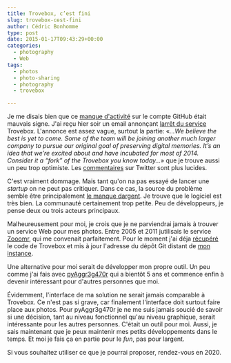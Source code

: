 ```yaml
---
title: Trovebox, c’est fini
slug: trovebox-cest-fini
author: Cédric Bonhomme
type: post
date: 2015-01-17T09:43:29+00:00
categories:
  - photography
  - Web
tags:
  - photos
  - photo-sharing
  - photography
  - trovebox

---
```

Je me disais bien que ce [manque d'activité][1] sur le compte GitHub était mauvais signe. J'ai reçu hier soir un email annonçant [larrêt du service][2] Trovebox. L'annonce est assez vague, surtout la partie: «_…We believe the best is yet to come. Some of the team will be joining another much larger company to pursue our original goal of preserving digital memories. It’s an idea that we’re excited about and have incubated for most of 2014. Consider it a “fork” of the Trovebox you know today…_» que je trouve aussi un peu trop optimiste. Les [commentaires][3] sur Twitter sont plus lucides.

C'est vraiment dommage. Mais tant qu'on na pas essayé de lancer une _startup_ on ne peut pas critiquer. Dans ce cas, la source du problème semble être principalement [le manque dargent][4]. Je trouve que le logiciel est très bien. La communauté certainement trop petite. Peu de développeurs, je pense deux ou trois acteurs principaux.

Malheureusement pour moi, je crois que je ne parviendrai jamais à trouver un service Web pour mes photos. Entre 2005 et 2011 jutilisais le service [Zooomr][5], qui me convenait parfaitement. Pour le moment j'ai déja [récupéré][6] le code de Trovebox et mis à jour l'adresse du dépôt Git distant de [mon instance][7].

Une alternative pour moi serait de développer mon propre outil. Un peu comme j'ai fais avec [pyAggr3g470r][8] qui a bientôt 5 ans et commence enfin à devenir intéressant pour d'autres personnes que moi.

Évidemment, l'interface de ma solution ne serait jamais comparable à Trovebox. Ce n'est pas si grave, car finalement l'interface doit surtout faire place aux photos. Pour pyAggr3g470r je ne me suis jamais soucié de savoir si une décision, tant au niveau fonctionnel qu'au niveau graphique, serait intéressante pour les autres personnes. C'était un outil pour moi. Aussi, je sais maintenant que je peux maintenir mes petits développements dans le temps. Et moi je fais ça en partie pour le _fun_, pas pour largent.

Si vous souhaitez utiliser ce que je pourrai proposer, rendez-vous en 2020.

 [1]: https://github.com/photo/frontend/commits/master
 [2]: https://trovebox.com/shutdown
 [3]: https://twitter.com/trovebox/status/556158576159236096
 [4]: http://jaisenmathai.com/openphoto-trovebox/the-struggle
 [5]: http://www.zooomr.com
 [6]: https://github.com/cedricbonhomme/frontend/commits/cedric
 [7]: https://photos.cedricbonhomme.org
 [8]: https://git.sr.ht/~cedric/pyAggr3g470r

